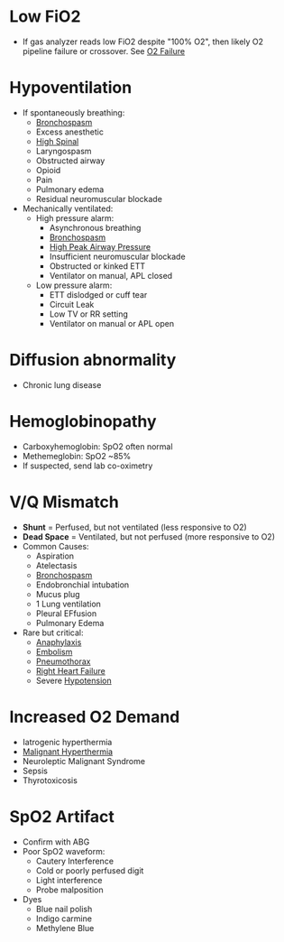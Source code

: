 # Low FiO2
* If gas analyzer reads low FiO2 despite "100% O2", then likely O2 pipeline failure or crossover. See [O2 Failure](O2Failure)

# Hypoventilation
* If spontaneously breathing:
    * [Bronchospasm](Bronchospasm)
    * Excess anesthetic
    * [High Spinal](HighSpinal)
    * Laryngospasm
    * Obstructed airway
    * Opioid
    * Pain
    * Pulmonary edema
    * Residual neuromuscular blockade
* Mechanically ventilated:
    * High pressure alarm:
        * Asynchronous breathing
        * [Bronchospasm](Bronchospasm)
        * [High Peak Airway Pressure](AirwayPressure)
        * Insufficient neuromuscular blockade
        * Obstructed or kinked ETT
        * Ventilator on manual, APL closed
    * Low pressure alarm:
        * ETT dislodged or cuff tear
        * Circuit Leak
        * Low TV or RR setting
        * Ventilator on manual or APL open
        
# Diffusion abnormality
* Chronic lung disease

# Hemoglobinopathy
* Carboxyhemoglobin: SpO2 often normal
* Methemeglobin: SpO2 ~85%
* If suspected, send lab co-oximetry

# V/Q Mismatch
* **Shunt** = Perfused, but not ventilated (less responsive to O2)
* **Dead Space** = Ventilated, but not perfused (more responsive to O2)
* Common Causes:
    * Aspiration
    * Atelectasis
    * [Bronchospasm](Bronchospasm)
    * Endobronchial intubation
    * Mucus plug
    * 1 Lung ventilation
    * Pleural EFfusion
    * Pulmonary Edema
* Rare but critical:
    * [Anaphylaxis](Anaphylaxis)
    * [Embolism](PE)
    * [Pneumothorax](PTX)
    * [Right Heart Failure](RightHeartFailure)
    * Severe [Hypotension](Hypotension)

# Increased O2 Demand
* Iatrogenic hyperthermia
* [Malignant Hyperthermia](MH)
* Neuroleptic Malignant Syndrome
* Sepsis
* Thyrotoxicosis

# SpO2 Artifact
* Confirm with ABG
* Poor SpO2 waveform:
    * Cautery Interference
    * Cold or poorly perfused digit
    * Light interference
    * Probe malposition
* Dyes
    * Blue nail polish
    * Indigo carmine
    * Methylene Blue